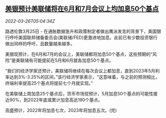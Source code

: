 <!--1648272663000-->
[美银预计美联储将在6月和7月会议上均加息50个基点](https://cn.reuters.com/article/us-boa-fed-rate-hike-0326-idCNKCS2LN04W)
------

<div><i>2022-03-26T05:04:34Z</i></div><p>路透伦敦3月25日 - 在通胀数据急升和政策制定者做出鹰派发言的背景下，美国银行呼吁美国联邦储备委员会(美联储/FED)更激进地加息。此前已有少数投资银行做出同样的呼吁，且数量越来越多。</p><p>美银现预计，在6月和7月的会议上，美联储都将加息50个基点，这些预期的“风险”是美联储有可能提前在5月和6月就各加息50个基点。</p><p>“我们的经济学家还预计，美联储将继续在每次会议上都加息，直到2023年5月利率达到3%-3.25%的区间，”该行经济学家表示，“这意味着，与之前的预测相比，终端利率提高25个基点将提前七个月就实现。”</p><p>在美联储上周加息25个基点后，货币市场现预计，5月加息50个基点的可能性接近90%，到2022年底或累计加息高达190个基点。</p><p>高盛预计，2022年将加息七次，2023年将加息五次。(完)</p>
